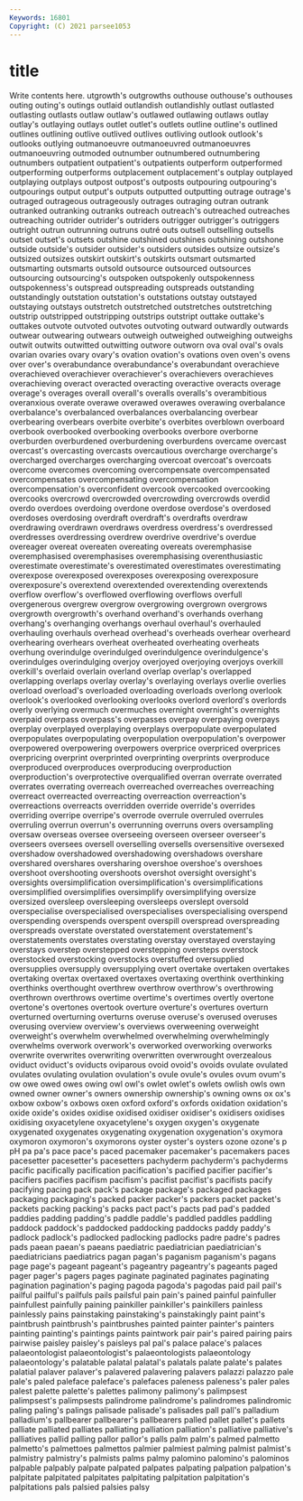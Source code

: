 ```yaml
---
Keywords: 16801
Copyright: (C) 2021 parsee1053
---
```


# title

Write contents here.
utgrowth's outgrowths outhouse outhouse's outhouses outing
outing's outings outlaid outlandish outlandishly outlast outlasted outlasting outlasts outlaw
outlaw's outlawed outlawing outlaws outlay outlay's outlaying outlays outlet outlet's
outlets outline outline's outlined outlines outlining outlive outlived outlives outliving
outlook outlook's outlooks outlying outmanoeuvre outmanoeuvred outmanoeuvres outmanoeuvring outmoded outnumber
outnumbered outnumbering outnumbers outpatient outpatient's outpatients outperform outperformed outperforming outperforms
outplacement outplacement's outplay outplayed outplaying outplays outpost outpost's outposts outpouring
outpouring's outpourings output output's outputs outputted outputting outrage outrage's outraged
outrageous outrageously outrages outraging outran outrank outranked outranking outranks outreach
outreach's outreached outreaches outreaching outrider outrider's outriders outrigger outrigger's outriggers
outright outrun outrunning outruns outré outs outsell outselling outsells outset
outset's outsets outshine outshined outshines outshining outshone outside outside's outsider
outsider's outsiders outsides outsize outsize's outsized outsizes outskirt outskirt's outskirts
outsmart outsmarted outsmarting outsmarts outsold outsource outsourced outsources outsourcing outsourcing's
outspoken outspokenly outspokenness outspokenness's outspread outspreading outspreads outstanding outstandingly outstation
outstation's outstations outstay outstayed outstaying outstays outstretch outstretched outstretches outstretching
outstrip outstripped outstripping outstrips outstript outtake outtake's outtakes outvote outvoted
outvotes outvoting outward outwardly outwards outwear outwearing outwears outweigh outweighed
outweighing outweighs outwit outwits outwitted outwitting outwore outworn ova oval
oval's ovals ovarian ovaries ovary ovary's ovation ovation's ovations oven
oven's ovens over over's overabundance overabundance's overabundant overachieve overachieved overachiever
overachiever's overachievers overachieves overachieving overact overacted overacting overactive overacts overage
overage's overages overall overall's overalls overalls's overambitious overanxious overate overawe
overawed overawes overawing overbalance overbalance's overbalanced overbalances overbalancing overbear overbearing
overbears overbite overbite's overbites overblown overboard overbook overbooked overbooking overbooks
overbore overborne overburden overburdened overburdening overburdens overcame overcast overcast's overcasting
overcasts overcautious overcharge overcharge's overcharged overcharges overcharging overcoat overcoat's overcoats
overcome overcomes overcoming overcompensate overcompensated overcompensates overcompensating overcompensation overcompensation's overconfident
overcook overcooked overcooking overcooks overcrowd overcrowded overcrowding overcrowds overdid overdo
overdoes overdoing overdone overdose overdose's overdosed overdoses overdosing overdraft overdraft's
overdrafts overdraw overdrawing overdrawn overdraws overdress overdress's overdressed overdresses overdressing
overdrew overdrive overdrive's overdue overeager overeat overeaten overeating overeats overemphasise
overemphasised overemphasises overemphasising overenthusiastic overestimate overestimate's overestimated overestimates overestimating overexpose
overexposed overexposes overexposing overexposure overexposure's overextend overextended overextending overextends overflow
overflow's overflowed overflowing overflows overfull overgenerous overgrew overgrow overgrowing overgrown
overgrows overgrowth overgrowth's overhand overhand's overhands overhang overhang's overhanging overhangs
overhaul overhaul's overhauled overhauling overhauls overhead overhead's overheads overhear overheard
overhearing overhears overheat overheated overheating overheats overhung overindulge overindulged overindulgence
overindulgence's overindulges overindulging overjoy overjoyed overjoying overjoys overkill overkill's overlaid
overlain overland overlap overlap's overlapped overlapping overlaps overlay overlay's overlaying
overlays overlie overlies overload overload's overloaded overloading overloads overlong overlook
overlook's overlooked overlooking overlooks overlord overlord's overlords overly overlying overmuch
overmuches overnight overnight's overnights overpaid overpass overpass's overpasses overpay overpaying
overpays overplay overplayed overplaying overplays overpopulate overpopulated overpopulates overpopulating overpopulation
overpopulation's overpower overpowered overpowering overpowers overprice overpriced overprices overpricing overprint
overprinted overprinting overprints overproduce overproduced overproduces overproducing overproduction overproduction's overprotective
overqualified overran overrate overrated overrates overrating overreach overreached overreaches overreaching
overreact overreacted overreacting overreaction overreaction's overreactions overreacts overridden override override's
overrides overriding overripe overripe's overrode overrule overruled overrules overruling overrun
overrun's overrunning overruns overs oversampling oversaw overseas oversee overseeing overseen
overseer overseer's overseers oversees oversell overselling oversells oversensitive oversexed overshadow
overshadowed overshadowing overshadows overshare overshared overshares oversharing overshoe overshoe's overshoes
overshoot overshooting overshoots overshot oversight oversight's oversights oversimplification oversimplification's oversimplifications
oversimplified oversimplifies oversimplify oversimplifying oversize oversized oversleep oversleeping oversleeps overslept
oversold overspecialise overspecialised overspecialises overspecialising overspend overspending overspends overspent overspill
overspread overspreading overspreads overstate overstated overstatement overstatement's overstatements overstates overstating
overstay overstayed overstaying overstays overstep overstepped overstepping oversteps overstock overstocked
overstocking overstocks overstuffed oversupplied oversupplies oversupply oversupplying overt overtake overtaken
overtakes overtaking overtax overtaxed overtaxes overtaxing overthink overthinking overthinks overthought
overthrew overthrow overthrow's overthrowing overthrown overthrows overtime overtime's overtimes overtly
overtone overtone's overtones overtook overture overture's overtures overturn overturned overturning
overturns overuse overuse's overused overuses overusing overview overview's overviews overweening
overweight overweight's overwhelm overwhelmed overwhelming overwhelmingly overwhelms overwork overwork's overworked
overworking overworks overwrite overwrites overwriting overwritten overwrought overzealous oviduct oviduct's
oviducts oviparous ovoid ovoid's ovoids ovulate ovulated ovulates ovulating ovulation
ovulation's ovule ovule's ovules ovum ovum's ow owe owed owes
owing owl owl's owlet owlet's owlets owlish owls own owned
owner owner's owners ownership ownership's owning owns ox ox's oxbow
oxbow's oxbows oxen oxford oxford's oxfords oxidation oxidation's oxide oxide's
oxides oxidise oxidised oxidiser oxidiser's oxidisers oxidises oxidising oxyacetylene oxyacetylene's
oxygen oxygen's oxygenate oxygenated oxygenates oxygenating oxygenation oxygenation's oxymora oxymoron
oxymoron's oxymorons oyster oyster's oysters ozone ozone's p pH pa
pa's pace pace's paced pacemaker pacemaker's pacemakers paces pacesetter pacesetter's
pacesetters pachyderm pachyderm's pachyderms pacific pacifically pacification pacification's pacified pacifier
pacifier's pacifiers pacifies pacifism pacifism's pacifist pacifist's pacifists pacify pacifying
pacing pack pack's package package's packaged packages packaging packaging's packed
packer packer's packers packet packet's packets packing packing's packs pact
pact's pacts pad pad's padded paddies padding padding's paddle paddle's
paddled paddles paddling paddock paddock's paddocked paddocking paddocks paddy paddy's
padlock padlock's padlocked padlocking padlocks padre padre's padres pads paean
paean's paeans paediatric paediatrician paediatrician's paediatricians paediatrics pagan pagan's paganism
paganism's pagans page page's pageant pageant's pageantry pageantry's pageants paged
pager pager's pagers pages paginate paginated paginates paginating pagination pagination's
paging pagoda pagoda's pagodas paid pail pail's pailful pailful's pailfuls
pails pailsful pain pain's pained painful painfuller painfullest painfully paining
painkiller painkiller's painkillers painless painlessly pains painstaking painstaking's painstakingly paint
paint's paintbrush paintbrush's paintbrushes painted painter painter's painters painting painting's
paintings paints paintwork pair pair's paired pairing pairs pairwise paisley
paisley's paisleys pal pal's palace palace's palaces palaeontologist palaeontologist's palaeontologists
palaeontology palaeontology's palatable palatal palatal's palatals palate palate's palates palatial
palaver palaver's palavered palavering palavers palazzi palazzo pale pale's paled
paleface paleface's palefaces paleness paleness's paler pales palest palette palette's
palettes palimony palimony's palimpsest palimpsest's palimpsests palindrome palindrome's palindromes palindromic
paling paling's palings palisade palisade's palisades pall pall's palladium palladium's
pallbearer pallbearer's pallbearers palled pallet pallet's pallets palliate palliated palliates
palliating palliation palliation's palliative palliative's palliatives pallid palling pallor pallor's
palls palm palm's palmed palmetto palmetto's palmettoes palmettos palmier palmiest
palming palmist palmist's palmistry palmistry's palmists palms palmy palomino palomino's
palominos palpable palpably palpate palpated palpates palpating palpation palpation's palpitate
palpitated palpitates palpitating palpitation palpitation's palpitations pals palsied palsies palsy
